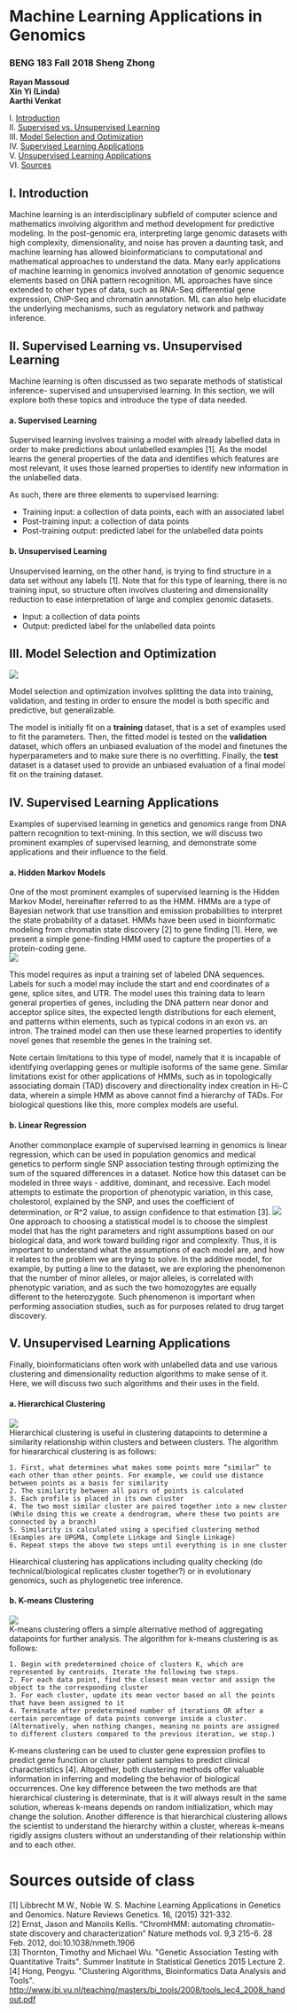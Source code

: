 # Machine Learning Applications in Genomics
### BENG 183 Fall 2018 Sheng Zhong
<b>Rayan Massoud</b>  
<b>Xin Yi (Linda)</b>  
<b>Aarthi Venkat</b>  

I. [Introduction](#1)   
II. [Supervised vs. Unsupervised Learning](#2)  
III. [Model Selection and Optimization](#3)   
IV. [Supervised Learning Applications](#4)  
V. [Unsupervised Learning Applications](#5)  
VI. [Sources](#6)  

## I. Introduction<a name="1"></a>

Machine learning is an interdisciplinary subfield of computer science and mathematics involving algorithm and method development for predictive modeling. In the post-genomic era, interpreting large genomic datasets with high complexity, dimensionality, and noise has proven a daunting task, and machine learning has allowed bioinformaticians to computational and mathematical approaches to understand the data. Many early applications of machine learning in genomics involved annotation of genomic sequence elements based on DNA pattern recognition. ML approaches have since extended to other types of data, such as RNA-Seq differential gene expression, ChIP-Seq and chromatin annotation. ML can also help elucidate the underlying mechanisms, such as regulatory network and pathway inference.

## II. Supervised Learning vs. Unsupervised Learning <a name="2"></a>

Machine learning is often discussed as two separate methods of statistical inference- supervised and unsupervised learning. In this section, we will explore both these topics and introduce the type of data needed. 

#### a. Supervised Learning
Supervised learning involves training a model with already labelled data in order to make predictions about unlabelled examples [1]. As the model learns the general properties of the data and identifies which features are most relevant, it uses those learned properties to identify new information in the unlabelled data. 

As such, there are three elements to supervised learning:

- Training input: a collection of data points, each with an associated label
- Post-training input: a collection of data points
- Post-training output: predicted label for the unlabelled data points

#### b. Unsupervised Learning
Unsupervised learning, on the other hand, is trying to find structure in a data set without any labels [1]. Note that for this type of learning, there is no training input, so structure often involves clustering and dimensionality reduction to ease interpretation of large and complex genomic datasets.

- Input: a collection of data points
- Output: predicted label for the unlabelled data points

## III. Model Selection and Optimization  <a name="3"></a>  
![](/final_figures/tvt.png)  

Model selection and optimization involves splitting the data into training, validation, and testing in order to ensure the model is both specific and predictive, but generalizable.  

The model is initially fit on a <b>training</b> dataset, that is a set of examples used to fit the parameters. Then, the fitted model is tested on the <b>validation</b> dataset, which offers an unbiased evaluation of the model and finetunes the hyperparameters and to make sure there is no overfitting. Finally, the <b>test</b> dataset is a dataset used to provide an unbiased evaluation of a final model fit on the training dataset.  

## IV. Supervised Learning Applications<a name="4"></a> 
Examples of supervised learning in genetics and genomics range from DNA pattern recognition to text-mining. In this section, we will discuss two prominent examples of supervised learning, and demonstrate some applications and their influence to the field.

#### a. Hidden Markov Models  
One of the most prominent examples of supervised learning is the Hidden Markov Model, hereinafter referred to as the HMM. HMMs are a type of Bayesian network that use transition and emission probabilities to interpret the state probability of a dataset. HMMs have been used in bioinformatic modeling from chromatin state discovery [2] to gene finding [1]. Here, we present a simple gene-finding HMM used to capture the properties of a protein-coding gene.  
![](/final_figures/gene_finding.jpg)  

This model requires as input a training set of labeled DNA sequences. Labels for such a model may include the start and end coordinates of a gene, splice sites, and UTR. The model uses this training data to learn general properties of genes, including the DNA pattern near donor and acceptor splice sites, the expected length distributions for each element, and patterns within elements, such as typical codons in an exon vs. an intron. The trained model can then use these learned properties to identify novel genes that resemble the genes in the training set.  

Note certain limitations to this type of model, namely that it is incapable of identifying overlapping genes or multiple isoforms of the same gene. Similar limitations exist for other applications of HMMs, such as in topologically associating domain (TAD) discovery and directionality index creation in Hi-C data, wherein a simple HMM as above cannot find a hierarchy of TADs. For biological questions like this, more complex models are useful.  

#### b. Linear Regression  
Another commonplace example of supervised learning in genomics is linear regression, which can be used in population genomics and medical genetics to perform single SNP association testing through optimizing the sum of the squared differences in a dataset. Notice how this dataset can be modeled in three ways - additive, dominant, and recessive. Each model attempts to estimate the proportion of phenotypic variation, in this case, cholestorol, explained by the SNP, and uses the coefficient of determination, or R^2 value, to assign confidence to that estimation [3]. 
![](/final_figures/regression.JPG)  
One approach to choosing a statistical model is to choose the simplest model that has the right parameters and right assumptions based on our biological data, and work toward building rigor and complexity. Thus, it is important to understand what the assumptions of each model are, and how it relates to the problem we are trying to solve. In the additive model, for example, by putting a line to the dataset, we are exploring the phenomenon that the number of minor alleles, or major alleles, is correlated with phenotypic variation, and as such the two homozogytes are equally different to the heterozygote. Such phenomenon is important when performing association studies, such as for purposes related to drug target discovery.  

## V. Unsupervised Learning Applications<a name="5"></a>  
Finally, bioinformaticians often work with unlabelled data and use various clustering and dimensionality reduction algorithms to make sense of it. Here, we will discuss two such algorithms and their uses in the field.  

#### a. Hierarchical Clustering  
![](/final_figures/dendrogram.JPG)  
Hierarchical clustering is useful in clustering datapoints to determine a similarity relationship within clusters and between clusters. The algorithm for hieararchical clustering is as follows:  
```
1. First, what determines what makes some points more “similar” to each other than other points. For example, we could use distance between points as a basis for similarity  
2. The similarity between all pairs of points is calculated
3. Each profile is placed in its own cluster
4. The two most similar cluster are paired together into a new cluster (While doing this we create a dendrogram, where these two points are connected by a branch)
5. Similarity is calculated using a specified clustering method (Examples are UPGMA, Complete Linkage and Single Linkage)
6. Repeat steps the above two steps until everything is in one cluster
```
Hiearchical clustering has applications including quality checking (do technical/biological replicates cluster together?) or in evolutionary genomics, such as phylogenetic tree inference.  

#### b. K-means Clustering  
![](final_figures/kmeans.JPG)  
K-means clustering offers a simple alternative method of aggregating datapoints for further analysis. The algorithm for k-means clustering is as follows:  
```
1. Begin with predetermined choice of clusters K, which are represented by centroids. Iterate the following two steps.
2. For each data point, find the closest mean vector and assign the object to the corresponding cluster
3. For each cluster, update its mean vector based on all the points that have been assigned to it
4. Terminate after predetermined number of iterations OR after a certain percentage of data points converge inside a cluster. (Alternatively, when nothing changes, meaning no points are assigned to different clusters compared to the previous iteration, we stop.)
```  
K-means clustering can be used to cluster gene expression profiles to predict gene function or cluster patient samples to predict clinical characteristics [4]. Altogether, both clustering methods offer valuable information in inferring and modeling the behavior of biological occurrences. One key difference between the two methods are that hierarchical clustering is determinate, that is it will always result in the same solution, whereas k-means depends on random initialization, which may change the solution. Another difference is that hierarchical clustering allows the scientist to understand the hierarchy within a cluster, whereas k-means rigidly assigns clusters without an understanding of their relationship within and to each other.  

# Sources outside of class<a name="6"></a>  
[1] Libbrecht M.W., Noble W. S. Machine Learning Applications in Genetics and Genomics. Nature Reviews Genetics. 16, (2015) 321-332.  
[2] Ernst, Jason and Manolis Kellis. “ChromHMM: automating chromatin-state discovery and characterization” Nature methods vol. 9,3 215-6. 28 Feb. 2012, doi:10.1038/nmeth.1906  
[3] Thornton, Timothy and Michael Wu. "Genetic Association Testing with Quantitative Traits". Summer Institute in Statistical Genetics 2015 Lecture 2.  
[4] Hong, Pengyu. "Clustering Algorithms, Bioinformatics Data Analysis and Tools". http://www.ibi.vu.nl/teaching/masters/bi_tools/2008/tools_lec4_2008_handout.pdf
